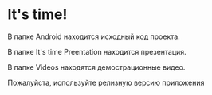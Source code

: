 # It's time!

В папке Android находится исходный код проекта.

В папке It's time Preentation находится презентация.

В папке Videos находятся демострационные видео.

Пожалуйста, используйте релизную версию приложения
